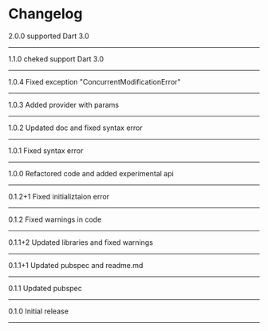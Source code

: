 
# Changelog

2.0.0  supported Dart 3.0

---

1.1.0  cheked support Dart 3.0

---

1.0.4  Fixed exception "ConcurrentModificationError"

---

1.0.3  Added provider with params

---

1.0.2  Updated doc and fixed syntax error

---
1.0.1  Fixed syntax error

---
1.0.0  Refactored code and added experimental api

---

0.1.2+1  Fixed initializtaion error

---
0.1.2  Fixed warnings in code

---
0.1.1+2  Updated libraries and fixed warnings

---

0.1.1+1  Updated pubspec and readme.md

---

0.1.1  Updated pubspec

---

0.1.0  Initial release

---
